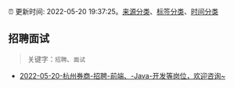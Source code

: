 :alarm_clock: 更新时间: 2022-05-20 19:37:25。[来源分类](../README.md)、[标签分类](../TAGS.md)、[时间分类](../TIMELINE.md)

## 招聘面试


> 关键字：`招聘`、`面试`



- [2022-05-20-杭州券商-招聘-前端、-Java-开发等岗位，欢迎咨询~](https://www.v2ex.com/t/854272) 